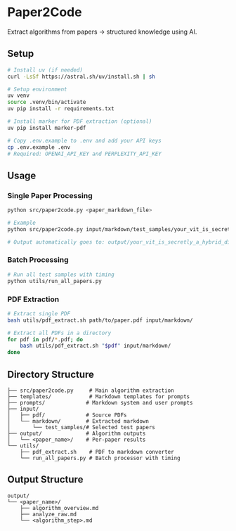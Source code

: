 # Paper2Code

Extract algorithms from papers → structured knowledge using AI.

## Setup
```bash
# Install uv (if needed)
curl -LsSf https://astral.sh/uv/install.sh | sh

# Setup environment
uv venv
source .venv/bin/activate
uv pip install -r requirements.txt

# Install marker for PDF extraction (optional)
uv pip install marker-pdf

# Copy .env.example to .env and add your API keys
cp .env.example .env
# Required: OPENAI_API_KEY and PERPLEXITY_API_KEY
```

## Usage

### Single Paper Processing
```bash
python src/paper2code.py <paper_markdown_file>

# Example
python src/paper2code.py input/markdown/test_samples/your_vit_is_secretly_a_hybrid_discriminativegenera/main.md

# Output automatically goes to: output/your_vit_is_secretly_a_hybrid_discriminativegenera/
```

### Batch Processing
```bash
# Run all test samples with timing
python utils/run_all_papers.py
```

### PDF Extraction
```bash
# Extract single PDF
bash utils/pdf_extract.sh path/to/paper.pdf input/markdown/

# Extract all PDFs in a directory
for pdf in pdf/*.pdf; do
    bash utils/pdf_extract.sh "$pdf" input/markdown/
done
```

## Directory Structure
```
├── src/paper2code.py     # Main algorithm extraction
├── templates/            # Markdown templates for prompts
├── prompts/             # Markdown system and user prompts
├── input/
│   ├── pdf/             # Source PDFs
│   └── markdown/        # Extracted markdown
│       └── test_samples/# Selected test papers
├── output/              # Algorithm outputs
│   └── <paper_name>/    # Per-paper results
└── utils/              
    ├── pdf_extract.sh    # PDF to markdown converter
    └── run_all_papers.py # Batch processor with timing
```

## Output Structure
```
output/
└── <paper_name>/
    ├── algorithm_overview.md
    ├── analyze_raw.md
    └── <algorithm_step>.md
```